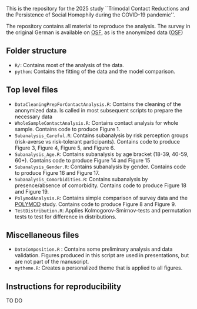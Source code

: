 This is the repository for the 2025 study ``Trimodal Contact Reductions and the Persistence of Social Homophily during the COVID-19 pandemic''.

The repository contains all material to reproduce the analysis.
The survey in the original German is available on [OSF](https://osf.io/rtjzu), as is the anonymized data ([OSF](https://osf.io/7vzgd/))

## Folder structure

-   `R/`: Contains most of the analysis of the data.
-   `python`: Contains the fitting of the data and the model comparison.

## Top level files

- `DataCleaningPrepForContactAnalysis.R`: Contains the cleaning of the anonymized data. Is called in most subsequent scripts to prepare the necessary data
- `WholeSampleContactAnalysis.R`: Contains contact analysis for whole sample. Contains code to produce Figure 1.
- `Subanalysis_Careful.R`: Contains subanalysis by risk perception groups (risk-averse vs risk-tolerant participants). Contains code to produce Figure 3, Figure 4, Figure 5, and Figure 6.
- `Subanalysis_Age.R`: Contains subanalysis by age bracket (18-39, 40-59, 60+). Contains code to produce Figure 14 and Figure 15
- `Subanalysis_Gender.R`: Contains subanalysis by gender. Contains code to produce Figure 16 and Figure 17.
- `Subanalysis_Comorbidities.R`: Contains subanalysis by presence/absence of comorbidity. Contains code to produce Figure 18 and Figure 19.
- `PolymodAnalysis.R`: Contains simple comparison of survey data and the [POLYMOD](https://doi.org/10.1371/journal.pmed.0050074) study. Contains code to produce Figure 8 and Figure 9.
- `TestDistribution.R`: Applies Kolmogorov-Smirnov-tests and permutation tests to test for difference in distributions. 

## Miscellaneous files
- `DataComposition.R` : Contains some preliminary analysis and data validation. Figures produced in this script are used in presentations, but are not part of the manuscript.
- `mytheme.R`: Creates a personalized theme that is applied to all figures. 

## Instructions for reproducibility

TO DO
